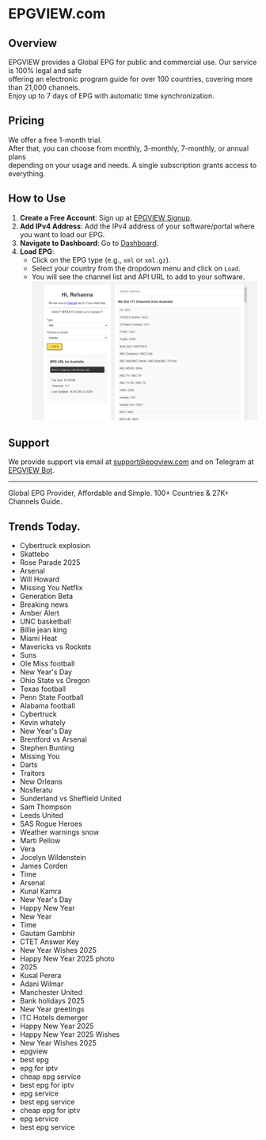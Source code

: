 # EPGVIEW.com



## Overview
EPGVIEW provides a Global EPG for public and commercial use. Our service is 100% legal and safe\
offering an electronic program guide for over 100 countries, covering more than 21,000 channels.\
Enjoy up to 7 days of EPG with automatic time synchronization.

## Pricing
We offer a free 1-month trial. \
After that, you can choose from monthly, 3-monthly, 7-monthly, or annual plans \
depending on your usage and needs. A single subscription grants access to everything.

## How to Use
1. **Create a Free Account**: Sign up at [EPGVIEW Signup](https://epgview.com/signup.php).
2. **Add IPv4 Address**: Add the IPv4 address of your software/portal where you want to load our EPG.
3. **Navigate to Dashboard**: Go to [Dashboard](https://epgview.com/dashboard.php).
4. **Load EPG**:
   - Click on the EPG type (e.g., `xml` or `xml.gz`).
   - Select your country from the dropdown menu and click on `Load`.
   - You will see the channel list and API URL to add to your software.
![EPGVIEW](img/dashboard.png)
## Support
We provide support via email at [support@epgview.com](mailto:support@epgview.com) and on Telegram at [EPGVIEW Bot](https://t.me/epgview_bot).

---

Global EPG Provider, Affordable and Simple. 100+ Countries & 27K+ Channels Guide.

## Trends Today.

- Cybertruck explosion
- Skattebo
- Rose Parade 2025
- Arsenal
- Will Howard
- Missing You Netflix
- Generation Beta
- Breaking news
- Amber Alert
- UNC basketball
- Billie jean king
- Miami Heat
- Mavericks vs Rockets
- Suns
- Ole Miss football
- New Year's Day
- Ohio State vs Oregon
- Texas football
- Penn State Football
- Alabama football
- Cybertruck
- Kevin whately
- New Year's Day
- Brentford vs Arsenal
- Stephen Bunting
- Missing You
- Darts
- Traitors
- New Orleans
- Nosferatu
- Sunderland vs Sheffield United
- Sam Thompson
- Leeds United
- SAS Rogue Heroes
- Weather warnings snow
- Marti Pellow
- Vera
- Jocelyn Wildenstein
- James Corden
- Time
- Arsenal
- Kunal Kamra
- New Year's Day
- Happy New Year
- New Year
- Time
- Gautam Gambhir
- CTET Answer Key
- New Year Wishes 2025
- Happy New Year 2025 photo
- 2025
- Kusal Perera
- Adani Wilmar
- Manchester United
- Bank holidays 2025
- New Year greetings
- ITC Hotels demerger
- Happy New Year 2025
- Happy New Year 2025 Wishes
- New Year Wishes 2025
- epgview
- best epg
- epg for iptv
- cheap epg service
- best epg for iptv
- epg service
- best epg service
- cheap epg for iptv
- epg service
- best epg service
